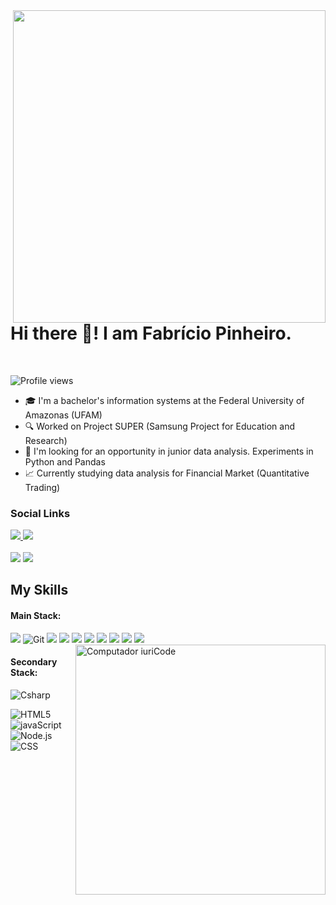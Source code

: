 
<!--
**FabriciosPinheiro/fabriciosPinheiro** is a ✨ _special_ ✨ repository because its `README.md` (this file) appears on your GitHub profile.

Here are some ideas to get you started:

- 🔭 I’m currently working on ...
- 🌱 I’m currently learning ...
- 👯 I’m looking to collaborate on ..__
- 🤔 I’m looking for help with ...
- 💬 Ask me about ...
- 📫 How to reach me: ...
- 😄 Pronouns: ...
- ⚡ Fun fact: ...
-->
<img align="right" height="500em" src="https://raw.githubusercontent.com/gist/FabriciosPinheiro/24231ee3e19ea253ac0d016e58575517/raw/23368d03bb7daa6af5b1ca823e676a3b0c545505/githubCard.svg">

<h1> Hi there 👋! I am Fabrício Pinheiro.</h1>
<br>
<p align="left"> <img src="https://komarev.com/ghpvc/?username=fabriciospinheiro&color=yellow" alt="Profile views" /> </p>

- :mortar_board: I'm a bachelor's information systems at the Federal University of Amazonas (UFAM) 
- :mag: Worked on Project SUPER (Samsung Project for Education and Research)
- 🌱 I'm looking for an opportunity in junior data analysis. Experiments in Python and Pandas
- :chart_with_upwards_trend: Currently studying data analysis for Financial Market (Quantitative Trading)


### Social Links
<a href="https://www.linkedin.com/in/fabriciopinheiro-bab589221/">
<img src="https://img.shields.io/badge/-fabriciospinheiro-05122A?style=flat&logo=linkedin">
</a>
<a href="https://instagram.com/fabriciopinheirods.dev.me?igshid=ZDdkNTZiNTM=">
<img src="https://img.shields.io/badge/-fabriciopinheirods.dev.me-05122A?style=flat&logo=instagram">
</a><br><br>


<img src="https://github-readme-stats-sigma-five.vercel.app/api?username=fabriciospinheiro&show_icons=true&theme=highcontrast">
<img src="https://github-readme-stats-sigma-five.vercel.app/api/top-langs/?username=fabriciospinheiro&layout=compact&theme=highcontrast">
<br>

## My Skills

#### Main Stack:

<div style="display: inline_block">
   <img src="https://img.shields.io/badge/Python-14354C?style=for-the-badge&logo=python&logoColor=white">
  
  <img aling="center" alt="Git" src="https://img.shields.io/badge/HTML5-E34F26?style=for-the-badge&logo=html5&logoColor=white">
  <img src="https://img.shields.io/badge/Git-E34F26?style=for-the-badge&logo=git&logoColor=white">
  <!--img aling="center" alt="GitHub" src="https://img.shields.io/badge/GitHub-100000?style=for-the-badge&logo=github&logoColor=white"-->
  <img src="https://img.shields.io/badge/Linux-E34F26?style=for-the-badge&logo=linux&logoColor=black">
  <img src="https://img.shields.io/badge/Windows-017AD7?style=for-the-badge&logo=windows&logoColor=white">
  <img src="https://img.shields.io/badge/Microsoft_Office-D83B01?style=for-the-badge&logo=microsoft-office&logoColor=white">
  <img src="https://img.shields.io/badge/Microsoft_Azure-0089D6?style=for-the-badge&logo=microsoft-azure&logoColor=white">
  <img src="https://img.shields.io/badge/Amazon_AWS-232F3E?style=for-the-badge&logo=amazon-aws&logoColor=white">
  <img src="https://img.shields.io/badge/Firebase-F29D0C?style=for-the-badge&logo=firebase&logoColor=white">
  <img src="https://img.shields.io/badge/MySQL-00000F?style=for-the-badge&logo=mysql&logoColor=white">
</div>

<img src="https://raw.githubusercontent.com/MicaelliMedeiros/micaellimedeiros/master/image/computer-illustration.png" min-width="400px" max-width="400px" width="400px" align="right" alt="Computador iuriCode">

#### Secondary Stack:
![Csharp](https://img.shields.io/badge/C%23-239120?style=for-the-badge&logo=c-sharp&logoColor=white)&nbsp;

<img aling="center" alt="HTML5" src="https://img.shields.io/badge/HTML5-E34F26?style=for-the-badge&logo=html5&logoColor=white">
<img aling="center" alt="javaScript" src="https://img.shields.io/badge/JavaScript-F7DF1E?style=for-the-badge&logo=javascript&logoColor=black">
<img aling="center" alt="Node.js" src="https://img.shields.io/badge/Node.js-43853D?style=for-the-badge&logo=node.js&logoColor=white">
<img aling="center" alt="CSS" src="https://img.shields.io/badge/CSS3-1572B6?style=for-the-badge&logo=css3&logoColor=white">
